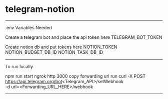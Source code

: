 # telegram-notion

---

.env Variables Needed

Create a telegram bot and place the api token here
TELEGRAM_BOT_TOKEN

Create notion db and put tokens here
NOTION_TOKEN
NOTION_BUDGET_DB_ID
NOTION_TASK_DB_ID

---

To run locally

npm run start
ngrok http 3000
copy forwarding url
run curl -X POST https://api.telegram.org/bot<Telegram_API>/setWebhook \
 -d url=<Forwarding_URL_HERE>/webhook

---
